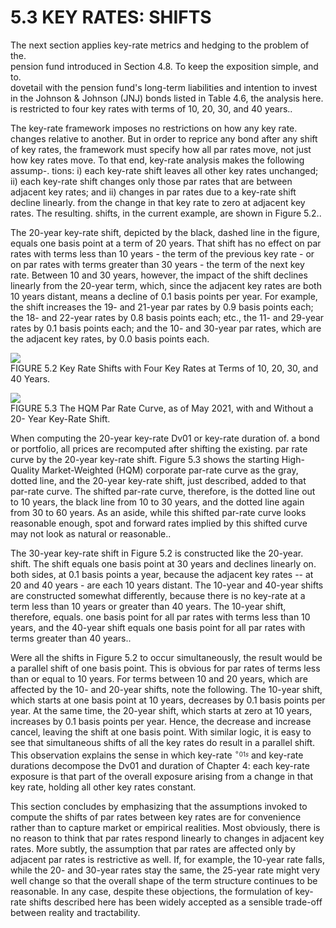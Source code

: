# 5.3 KEY RATES: SHIFTS  

The next section applies key-rate metrics and hedging to the problem of the.   
pension fund introduced in Section 4.8. To keep the exposition simple, and to.   
dovetail with the pension fund's long-term liabilities and intention to invest in the Johnson $\&$ Johnson (JNJ) bonds listed in Table 4.6, the analysis here.   
is restricted to four key rates with terms of 10, 20, 30, and 40 years..  

The key-rate framework imposes no restrictions on how any key rate. changes relative to another. But in order to reprice any bond after any shift of key rates, the framework must specify how all par rates move, not just how key rates move. To that end, key-rate analysis makes the following assump-. tions: i) each key-rate shift leaves all other key rates unchanged; ii) each key-rate shift changes only those par rates that are between adjacent key rates; and ii) changes in par rates due to a key-rate shift decline linearly. from the change in that key rate to zero at adjacent key rates. The resulting. shifts, in the current example, are shown in Figure 5.2..  

The 20-year key-rate shift, depicted by the black, dashed line in the figure, equals one basis point at a term of 20 years. That shift has no effect on par rates with terms less than 10 years - the term of the previous key rate - or on par rates with terms greater than 30 years - the term of the next key rate. Between 10 and 30 years, however, the impact of the shift declines linearly from the 20-year term, which, since the adjacent key rates are both 10 years distant, means a decline of 0.1 basis points per year. For example, the shift increases the 19- and 21-year par rates by 0.9 basis points each; the 18- and 22-year rates by 0.8 basis points each; etc., the 11- and 29-year rates by 0.1 basis points each; and the 10- and 30-year par rates, which are the adjacent key rates, by 0.0 basis points each.  

![](images/e323b7819f8cc02a99bec1e6a6206385c80e5230bd279d728ee337aa827173a5.jpg)  
FIGURE 5.2  Key Rate Shifts with Four Key Rates at Terms of 10, 20, 30, and 40 Years.  

![](images/47046b21390abda98b945cc5d8b5b8e4635f8cd1194d8b91e82ec86b46bacba0.jpg)  
FIGURE 5.3 The HQM Par Rate Curve, as of May 2021, with and Without a 20- Year Key-Rate Shift.  

When computing the 20-year key-rate Dv01 or key-rate duration of. a bond or portfolio, all prices are recomputed after shifting the existing. par rate curve by the 20-year key-rate shift. Figure 5.3 shows the starting High-Quality Market-Weighted (HQM) corporate par-rate curve as the gray, dotted line, and the 20-year key-rate shift, just described, added to that par-rate curve. The shifted par-rate curve, therefore, is the dotted line out to 10 years, the black line from 10 to 30 years, and the dotted line again from 30 to 60 years. As an aside, while this shifted par-rate curve looks reasonable enough, spot and forward rates implied by this shifted curve may not look as natural or reasonable..  

The 30-year key-rate shift in Figure 5.2 is constructed like the 20-year. shift. The shift equals one basis point at 30 years and declines linearly on. both sides, at 0.1 basis points a year, because the adjacent key rates -- at 20 and 40 years - are each 10 years distant. The 10-year and 40-year shifts are constructed somewhat differently, because there is no key-rate at a term less than 10 years or greater than 40 years. The 10-year shift, therefore, equals. one basis point for all par rates with terms less than 10 years, and the 40-year shift equals one basis point for all par rates with terms greater than 40 years..  

Were all the shifts in Figure 5.2 to occur simultaneously, the result would be a parallel shift of one basis point. This is obvious for par rates of terms less than or equal to 10 years. For terms between 10 and 20 years, which are affected by the 10- and 20-year shifts, note the following. The 10-year shift, which starts at one basis point at 10 years, decreases by 0.1 basis points per year. At the same time, the 20-year shift, which starts at zero at 10 years, increases by 0.1 basis points per year. Hence, the decrease and increase cancel, leaving the shift at one basis point. With similar logic, it is easy to see that simultaneous shifts of all the key rates do result in a parallel shift. This observation explains the sense in which key-rate $^{\circ_{01s}}$ and key-rate durations decompose the Dv01 and duration of Chapter 4: each key-rate exposure is that part of the overall exposure arising from a change in that key rate, holding all other key rates constant.  

This section concludes by emphasizing that the assumptions invoked to compute the shifts of par rates between key rates are for convenience rather than to capture market or empirical realities. Most obviously, there is no reason to think that par rates respond linearly to changes in adjacent key rates. More subtly, the assumption that par rates are affected only by adjacent par rates is restrictive as well. If, for example, the 10-year rate falls, while the 20- and 30-year rates stay the same, the 25-year rate might very well change so that the overall shape of the term structure continues to be reasonable. In any case, despite these objections, the formulation of key-rate shifts described here has been widely accepted as a sensible trade-off between reality and tractability.  
